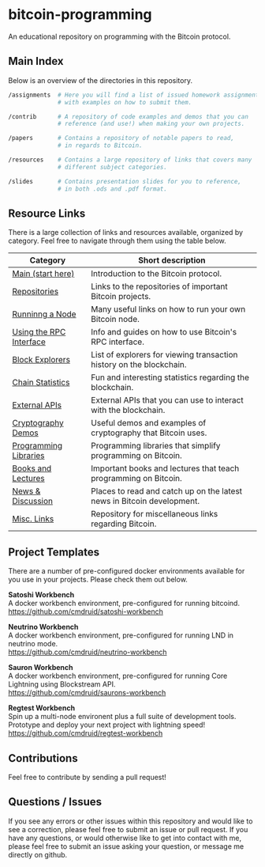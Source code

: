 # bitcoin-programming

An educational repository on programming with the Bitcoin protocol. 

## Main Index

Below is an overview of the directories in this repository.

```sh
/assignments  # Here you will find a list of issued homework assignments, 
              # with examples on how to submit them.

/contrib      # A repository of code examples and demos that you can 
              # reference (and use!) when making your own projects.

/papers       # Contains a repository of notable papers to read,
              # in regards to Bitcoin.

/resources    # Contains a large repository of links that covers many 
              # different subject categories.

/slides       # Contains presentation slides for you to reference,
              # in both .ods and .pdf format.
```

## Resource Links

There is a large collection of links and resources available, organized by category. Feel free to navigate through them using the table below.

| Category                                              | Short description                                                                           |
| ----------------------------------------------------- | ------------------------------------------------------------------------------------------- |
| [Main (start here)](resources/main.md)                | Introduction to the Bitcoin protocol.                                                       |
| [Repositories](resources/repos.md)                    | Links to the repositories of important Bitcoin projects.                                    |
| [Runninng a Node](resources/run-a-node.md)            | Many useful links on how to run your own Bitcoin node.                                      |
| [Using the RPC Interface](resources/rpc-interface.md) | Info and guides on how to use Bitcoin's RPC interface.                                      |
| [Block Explorers](resources/block-explorers.md)       | List of explorers for viewing transaction history on the blockchain.                        |
| [Chain Statistics](resources/block-stats.md)          | Fun and interesting statistics regarding the blockchain.                                    |
| [External APIs](resources/external-apis.md)           | External APIs that you can use to interact with the blockchain.                             |
| [Cryptography Demos](resources/crypto-demos.md)       | Useful demos and examples of cryptography that Bitcoin uses.                                |
| [Programming Libraries](resources/libraries.md)       | Programming libraries that simplify programming on Bitcoin.                                 |
| [Books and Lectures](resources/books-and-vids.md)     | Important books and lectures that teach programming on Bitcoin.                             |
| [News & Discussion](resources/news-sources.md)        | Places to read and catch up on the latest news in Bitcoin development.                      |
| [Misc. Links](resources/other.md)                     | Repository for miscellaneous links regarding Bitcoin.                                       |

## Project Templates

There are a number of pre-configured docker environments available for you use in your projects. Please check them out below.

**Satoshi Workbench**  
A docker workbench environment, pre-configured for running bitcoind.  
https://github.com/cmdruid/satoshi-workbench

**Neutrino Workbench**  
A docker workbench environment, pre-configured for running LND in neutrino mode.  
https://github.com/cmdruid/neutrino-workbench

**Sauron Workbench**  
A docker workbench environment, pre-configured for running Core Lightning using Blockstream API.  
https://github.com/cmdruid/saurons-workbench

**Regtest Workbench**  
Spin up a multi-node environent plus a full suite of development tools. Prototype and deploy your next project with lightning speed!  
https://github.com/cmdruid/regtest-workbench

## Contributions

Feel free to contribute by sending a pull request!

## Questions / Issues

If you see any errors or other issues within this repository and would like to see a correction, please feel free to submit an issue or pull request. If you have any questions, or would otherwise like to get into contact with me, please feel free to submit an issue asking your question, or message me directly on github.
